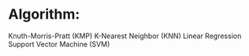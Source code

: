 # Algorithm:

Knuth-Morris-Pratt (KMP)
K-Nearest Neighbor (KNN)
Linear Regression 
Support Vector Machine (SVM)